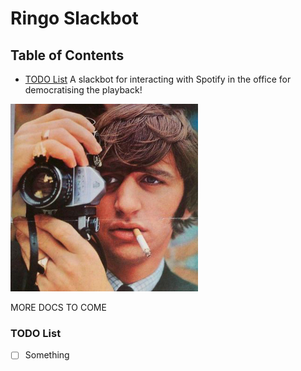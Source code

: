 # Ringo Slackbot

## Table of Contents
- [TODO List](#todo-list)
A slackbot for interacting with Spotify in the office for democratising the playback!

<img src="/screenshot/ringo_starr.jpg" width="300" alt="Ringo Starr" />

MORE DOCS TO COME

### TODO List

- [ ] Something
